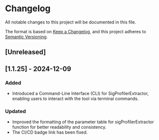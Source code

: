 
# Changelog

All notable changes to this project will be documented in this file.

The format is based on [Keep a Changelog](https://keepachangelog.com/en/1.0.0/), and this project adheres to [Semantic Versioning](https://semver.org/spec/v2.0.0.html).

## [Unreleased]

## [1.1.25] - 2024-12-09

### Added
- Introduced a Command-Line Interface (CLI) for SigProfilerExtractor, enabling users to interact with the tool via terminal commands.

### Updated
- Improved the formatting of the parameter table for sigProfilerExtractor function for better readability and consistency.
- The CI/CD badge link has been fixed.

